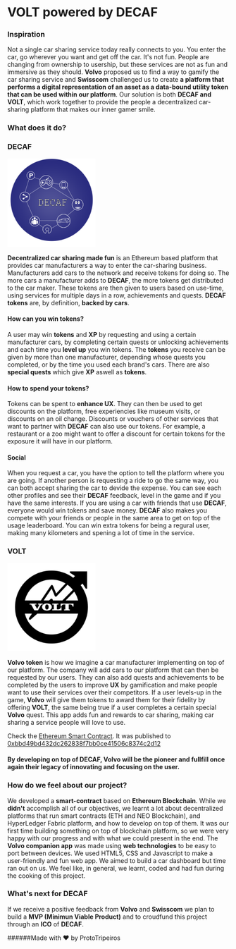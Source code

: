 # VOLT powered by DECAF

### Inspiration
   Not a single car sharing service today really connects to you. You enter the car, go wherever you want and get off the car. It's not fun. People are changing from ownership to usership, but these services are not as fun and immersive as they should. **Volvo** proposed us to find a way to gamify the car sharing service and **Swisscom** challenged us to create **a platform that performs a digital representation of an asset as a data-bound utility token that can be used within our platform**. Our solution is both **DECAF and VOLT**, which work together to provide the people a decentralized car-sharing platform that makes our inner gamer smile.
   
### What does it do?

 ### DECAF

<img src="https://github.com/CarlosANovo/DECAF/blob/master/images/Decaf.png" width="200" height="200" />

   **Decentralized car sharing made fun** is an Ethereum based platform that provides car manufacturers a way to enter the car-sharing business. Manufacturers add cars to the network and receive tokens for doing so. The more cars a manufacturer adds to **DECAF**, the more tokens get distributed to the car maker. These tokens are then given to users based on use-time, using services for multiple days in a row, achievements and quests. **DECAF tokens** are, by definition, **backed by cars**.
   
   #### How can you win tokens?
   A user may win **tokens** and **XP** by requesting and using a certain manufacturer cars, by completing certain quests or unlocking achievements and each time you **level up** you win tokens. The **tokens** you receive can be given by more than one manufacturer, depending whose quests you completed, or by the time you used each brand's cars. There are also **special quests** which give **XP** aswell as **tokens**.
   
  #### How to spend your tokens?
  Tokens can be spent to **enhance UX**. They can then be used to get discounts on the platform, free experiencies like museum visits, or discounts on an oil change. Discounts or vouchers of other services that want to partner with **DECAF** can also use our tokens. For example, a restaurant or a zoo might want to offer a discount for certain tokens for the exposure it will have in our platform.
  
  #### Social
  When you request a car, you have the option to tell the platform where you are going. If another person is requesting a ride to go the same way, you can both accept sharing the car to devide the expense. You can see each other profiles and see their **DECAF** feedback, level in the game and if you have the same interests. If you are using a car with friends that use **DECAF**, everyone would win tokens and save money.
  **DECAF** also makes you compete with your friends or people in the same area to get on top of the usage leaderboard. You can win extra tokens for being a regural user, making many kilometers and spening a lot of time in the service.
  
  
  
   ### VOLT
  
  <img src="https://github.com/CarlosANovo/DECAF/blob/master/images/volt.jpg" width="200" height="200" />
 
   **Volvo token** is how we imagine a car manufacturer implementing on top of our platform. The company will add cars to our platform that can then be requested by our users. They can also add quests and achievements to be completed by the users to improve **UX** by gamification and make people want to use their services over their competitors. If a user levels-up in the game, **Volvo** will give them tokens to award them for their fidelity by offering **VOLT**, the same being true if a user completes a certain special **Volvo** quest.
   This app adds fun and rewards to car sharing, making car sharing a service people will love to use.
   
   Check the [Ethereum Smart Contract](https://github.com/CarlosANovo/DECAF/blob/master/Ethereum%20Smart%20Contract/VOLT.sol).
   It was published to [0xbbd49bd432dc262838f7bb0ce41506c8374c2d12](https://ropsten.etherscan.io/tx/0x165426a5c8cce37a31fd1ec8fdd3adbc344fdbfc19937132d544dd2262f74b02)
   
   #### By developing on top of **DECAF**, **Volvo** will be the **pioneer and fullfill once again their legacy of innovating and focusing on the user**.
   
### How do we feel about our project?
   We developed a **smart-contract** based on **Ethereum Blockchain**. While we **didn't** accomplish all of our objectives, we learnt a lot about decentralized platforms that run smart contracts (ETH and NEO Blockchain), and HyperLedger Fabric platform, and how to develop on top of them. It was our first time building something on top of blockchain platform, so we were very happy with our progress and with what we could present in the end.
   The **Volvo companion app** was made using **web technologies** to be easy to port between devices. We used HTML5, CSS and Javascript to make a user-friendly and fun web app. We aimed to build a car dashboard but time ran out on us.
   We feel like, in general, we learnt, coded and had fun during the cooking of this project.
  
### What's next for DECAF
   If we receive a positive feedback from **Volvo** and **Swisscom** we plan to build a **MVP (Minimun Viable Product)** and to croudfund this project through an **ICO** of **DECAF**.



######Made with :heart: by ProtoTripeiros
